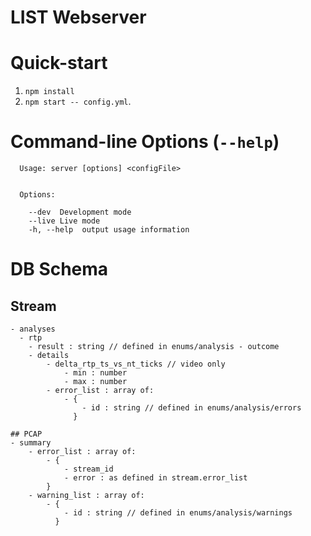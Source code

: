 # LIST Webserver

# Quick-start

1. `npm install`
2. `npm start -- config.yml`.

# Command-line Options (`--help`)

```
  Usage: server [options] <configFile>


  Options:

    --dev  Development mode
    --live Live mode
    -h, --help  output usage information
```

# DB Schema

## Stream
```
- analyses
  - rtp
    - result : string // defined in enums/analysis - outcome
    - details
        - delta_rtp_ts_vs_nt_ticks // video only
            - min : number
            - max : number
        - error_list : array of:
            - {
                - id : string // defined in enums/analysis/errors
              }

## PCAP
- summary
    - error_list : array of:
        - {
            - stream_id
            - error : as defined in stream.error_list
        }
    - warning_list : array of:
        - {
            - id : string // defined in enums/analysis/warnings
          }
```
